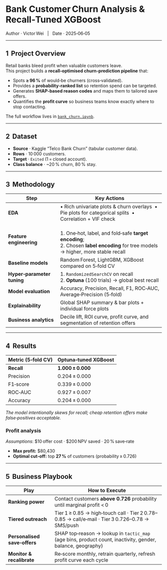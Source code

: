 # Bank Customer Churn Analysis & Recall‑Tuned XGBoost  
Author · Victor Wei   |   Date · 2025‑06‑05

---

## 1  Project Overview
Retail banks bleed profit when valuable customers leave.  
This project builds a **recall‑optimised churn‑prediction pipeline** that:

* Spots **≥ 96 %** of would‑be churners (cross‑validated).  
* Provides a **probability‐ranked list** so retention spend can be targeted.  
* Generates **SHAP‑based reason codes** and maps them to tailored save offers.  
* Quantifies the **profit curve** so business teams know exactly where to stop contacting.

The full workflow lives in [`bank_churn.ipynb`](./bank_churn.ipynb).

---

## 2  Dataset
* **Source** · Kaggle “Telco Bank Churn” (tabular customer data).  
* **Rows** · 10 000 customers.  
* **Target** · `Exited` (1 = closed account).  
* **Class balance** · ~20 % churn, 80 % stay.

---

## 3  Methodology

| Step | Key Actions |
|------|-------------|
| **EDA** | • Rich univariate plots & churn overlays  • Pie plots for categorical splits  • Correlation + VIF check |
| **Feature engineering** | <br>1. One‑hot, label, and fold‑safe **target encoding**;<br>2. Chosen **label encoding** for tree models → higher, more stable recall |
| **Baseline models** | Random Forest, LightGBM, XGBoost compared on 5‑fold CV |
| **Hyper‑parameter tuning** | 1. `RandomizedSearchCV` on recall <br>2. **Optuna** (100 trials) → global best recall |
| **Model evaluation** | Accuracy, Precision, Recall, F1, ROC‑AUC, Average‑Precision (5‑fold) |
| **Explainability** | Global SHAP summary & bar plots + individual force plots |
| **Business analytics** | Decile lift, ROI curve, profit curve, and segmentation of retention offers |

---

## 4  Results

| Metric (5‑fold CV) | Optuna‑tuned XGBoost |
|--------------------|----------------------|
| **Recall** | **1.000 ± 0.000** |
| Precision | 0.204 ± 0.000 |
| F1‑score | 0.339 ± 0.000 |
| ROC‑AUC | 0.927 ± 0.007 |
| Accuracy | 0.204 ± 0.000 |

*The model intentionally skews for recall; cheap retention offers make false‑positives acceptable.*

### Profit analysis  
*Assumptions*: \$10 offer cost · \$200 NPV saved · 20 % save‑rate  

* **Max profit:** \$80,430 
* **Optimal cut‑off:** top **27 %** of customers (probability ≥ 0.726)

---

## 5  Business Playbook

| Play | How to Execute |
|------|----------------|
| **Ranking power** | Contact customers **above 0.726** probability until marginal profit < 0 |
| **Tiered outreach** | Tier 1 ≥ 0.85 → high‑touch call · Tier 2 0.78–0.85 → call/e‑mail · Tier 3 0.726–0.78 → SMS/push |
| **Personalised save‑offers** | SHAP top‑reason → lookup in `tactic_map` (age bins, product count, inactivity, gender, balance, geography) |
| **Monitor & recalibrate** | Re‑score monthly, retrain quarterly, refresh profit curve each cycle |
